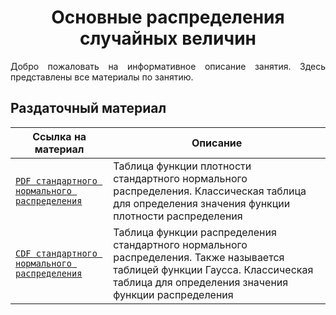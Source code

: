 # <div align='center'> Основные распределения случайных величин </div>

<p align='justify'> Добро пожаловать на информативное описание занятия. Здесь представлены все материалы по занятию. </p>

## Раздаточный материал
| Ссылка на материал | Описание |
| ------------- | ----------- |
| [`PDF стандартного нормального распределения`](https://github.com/marashot96/Lections/blob/main/D%26D/stand_norm_PDF.png) | Таблица функции плотности стандартного нормального распределения. Классическая таблица для определения значения функции плотности распределения |
| [`CDF стандартного нормального распределения`](https://github.com/marashot96/Lections/blob/main/D%26D/st_norm_CDF.gif) | Таблица функции распределения стандартного нормального распределения. Также называется таблицей функции Гаусса. Классическая таблица для определения значения функции распределения |
